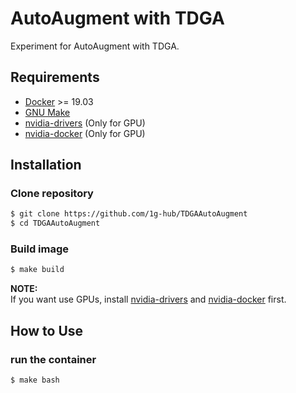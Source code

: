 # AutoAugment with TDGA

Experiment for AutoAugment with TDGA.

## Requirements
- [Docker](https://www.docker.com/) >= 19.03
- [GNU Make](https://www.gnu.org/software/make/)
- [nvidia-drivers](https://github.com/NVIDIA/nvidia-docker/wiki/Frequently-Asked-Questions#how-do-i-install-the-nvidia-driver) (Only for GPU)
- [nvidia-docker](https://github.com/NVIDIA/nvidia-docker) (Only for GPU)

## Installation
### Clone repository
```bash
$ git clone https://github.com/1g-hub/TDGAAutoAugment
$ cd TDGAAutoAugment
```

### Build image
```bash
$ make build
```

**NOTE:** <br>
If you want use GPUs, install [nvidia-drivers](https://github.com/NVIDIA/nvidia-docker/wiki/Frequently-Asked-Questions#how-do-i-install-the-nvidia-driver) and [nvidia-docker](https://github.com/NVIDIA/nvidia-docker) first.

## How to Use

### run the container
```
$ make bash
```

